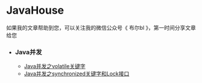 # JavaHouse
如果我的文章帮助到您，可以关注我的微信公众号《 布尔bl 》，第一时间分享文章给您



- ### Java并发
    - [Java并发之volatile关键字](/Java并发/Java并发之volatile关键字.md)  
    - [Java并发之synchronized关键字和Lock接口](/Java并发/Java并发之synchronized关键字和Lock接口.md)